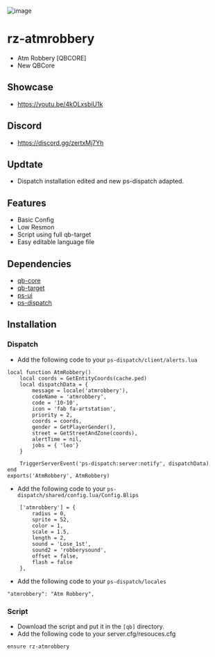 ![image](https://cdn.discordapp.com/attachments/1186357096216801381/1207041334884442212/vATMROBnner.png?ex=65de33d7&is=65cbbed7&hm=060d9913acffec45aac272918aa9d334797a7e136404ad9559aa714974390c36&)

# rz-atmrobbery
- Atm Robbery [QBCORE]
- New QBCore

## Showcase
- https://youtu.be/4kOLxsbiU1k
## Discord
- https://discord.gg/zertxMj7Yh

## Updtate
- Dispatch installation edited and new ps-dispatch adapted.

## Features
- Basic Config
- Low Resmon
- Script using full qb-target
- Easy editable language file

## Dependencies
- [qb-core](https://github.com/qbcore-framework/qb-core)
- [qb-target](https://github.com/qbcore-framework/qb-target)
- [ps-ui](https://github.com/Project-Sloth/ps-ui)
- [ps-dispatch](https://github.com/Project-Sloth/ps-dispatch)

## Installation

### Dispatch
- Add the following code to your `ps-dispatch/client/alerts.lua`

```
local function AtmRobbery()
    local coords = GetEntityCoords(cache.ped)
    local dispatchData = {
        message = locale('atmrobbery'),
        codeName = 'atmrobbery',
        code = '10-10',
        icon = 'fab fa-artstation',
        priority = 2,
        coords = coords,
        gender = GetPlayerGender(),
        street = GetStreetAndZone(coords),
        alertTime = nil,
        jobs = { 'leo'}
    }

    TriggerServerEvent('ps-dispatch:server:notify', dispatchData)
end
exports('AtmRobbery', AtmRobbery)
```

- Add the following code to your `ps-dispatch/shared/config.lua/Config.Blips`
```
    ['atmrobbery'] = {
        radius = 0,
        sprite = 52,
        color = 1,
        scale = 1.5,
        length = 2,
        sound = 'Lose_1st',
        sound2 = 'robberysound',
        offset = false,
        flash = false
    },
```

- Add the following code to your `ps-dispatch/locales`
```
"atmrobbery": "Atm Robbery",
```


### Script
- Download the script and put it in the `[qb]` directory.
- Add the following code to your server.cfg/resouces.cfg
```
ensure rz-atmrobbery
```
